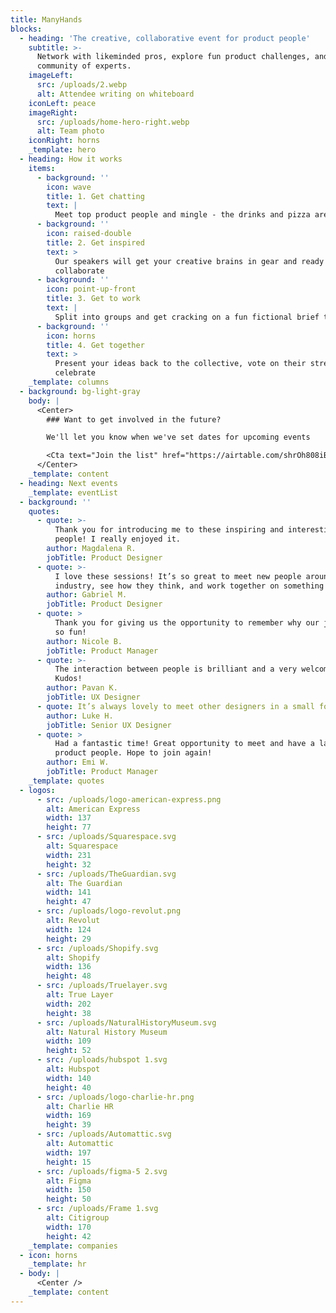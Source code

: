 ```yaml
---
title: ManyHands
blocks:
  - heading: 'The creative, collaborative event for product people'
    subtitle: >-
      Network with likeminded pros, explore fun product challenges, and join our
      community of experts.
    imageLeft:
      src: /uploads/2.webp
      alt: Attendee writing on whiteboard
    iconLeft: peace
    imageRight:
      src: /uploads/home-hero-right.webp
      alt: Team photo
    iconRight: horns
    _template: hero
  - heading: How it works
    items:
      - background: ''
        icon: wave
        title: 1. Get chatting
        text: |
          Meet top product people and mingle - the drinks and pizza are on us!
      - background: ''
        icon: raised-double
        title: 2. Get inspired
        text: >
          Our speakers will get your creative brains in gear and ready to
          collaborate
      - background: ''
        icon: point-up-front
        title: 3. Get to work
        text: |
          Split into groups and get cracking on a fun fictional brief together
      - background: ''
        icon: horns
        title: 4. Get together
        text: >
          Present your ideas back to the collective, vote on their strengths and
          celebrate
    _template: columns
  - background: bg-light-gray
    body: |
      <Center>
        ### Want to get involved in the future?

        We'll let you know when we've set dates for upcoming events

        <Cta text="Join the list" href="https://airtable.com/shrOh808iBDVo9Ne1" />
      </Center>
    _template: content
  - heading: Next events
    _template: eventList
  - background: ''
    quotes:
      - quote: >-
          Thank you for introducing me to these inspiring and interesting
          people! I really enjoyed it.
        author: Magdalena R.
        jobTitle: Product Designer
      - quote: >-
          I love these sessions! It’s so great to meet new people around the
          industry, see how they think, and work together on something fun. 
        author: Gabriel M.
        jobTitle: Product Designer
      - quote: >
          Thank you for giving us the opportunity to remember why our jobs are
          so fun!
        author: Nicole B.
        jobTitle: Product Manager
      - quote: >-
          The interaction between people is brilliant and a very welcoming team.
          Kudos!
        author: Pavan K.
        jobTitle: UX Designer
      - quote: It’s always lovely to meet other designers in a small forum like this.
        author: Luke H.
        jobTitle: Senior UX Designer
      - quote: >
          Had a fantastic time! Great opportunity to meet and have a laugh with
          product people. Hope to join again!
        author: Emi W.
        jobTitle: Product Manager
    _template: quotes
  - logos:
      - src: /uploads/logo-american-express.png
        alt: American Express
        width: 137
        height: 77
      - src: /uploads/Squarespace.svg
        alt: Squarespace
        width: 231
        height: 32
      - src: /uploads/TheGuardian.svg
        alt: The Guardian
        width: 141
        height: 47
      - src: /uploads/logo-revolut.png
        alt: Revolut
        width: 124
        height: 29
      - src: /uploads/Shopify.svg
        alt: Shopify
        width: 136
        height: 48
      - src: /uploads/Truelayer.svg
        alt: True Layer
        width: 202
        height: 38
      - src: /uploads/NaturalHistoryMuseum.svg
        alt: Natural History Museum
        width: 109
        height: 52
      - src: /uploads/hubspot 1.svg
        alt: Hubspot
        width: 140
        height: 40
      - src: /uploads/logo-charlie-hr.png
        alt: Charlie HR
        width: 169
        height: 39
      - src: /uploads/Automattic.svg
        alt: Automattic
        width: 197
        height: 15
      - src: /uploads/figma-5 2.svg
        alt: Figma
        width: 150
        height: 50
      - src: /uploads/Frame 1.svg
        alt: Citigroup
        width: 170
        height: 42
    _template: companies
  - icon: horns
    _template: hr
  - body: |
      <Center />
    _template: content
---
```


